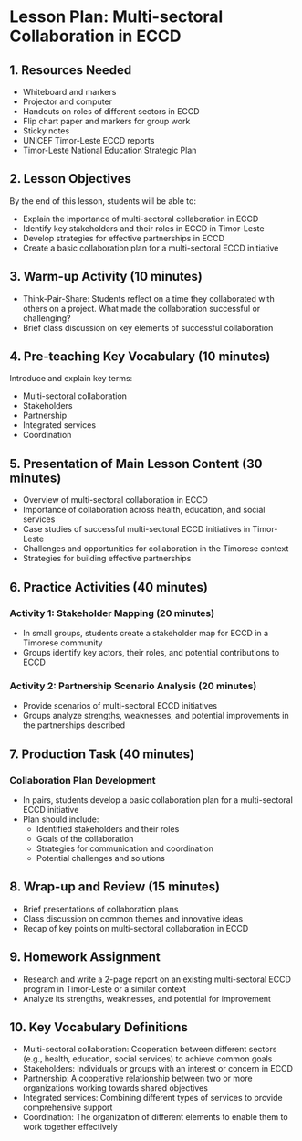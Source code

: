 # Lesson Plan: Multi-sectoral Collaboration in ECCD

## 1. Resources Needed

- Whiteboard and markers
- Projector and computer
- Handouts on roles of different sectors in ECCD
- Flip chart paper and markers for group work
- Sticky notes
- UNICEF Timor-Leste ECCD reports
- Timor-Leste National Education Strategic Plan

## 2. Lesson Objectives

By the end of this lesson, students will be able to:
- Explain the importance of multi-sectoral collaboration in ECCD
- Identify key stakeholders and their roles in ECCD in Timor-Leste
- Develop strategies for effective partnerships in ECCD
- Create a basic collaboration plan for a multi-sectoral ECCD initiative

## 3. Warm-up Activity (10 minutes)

- Think-Pair-Share: Students reflect on a time they collaborated with others on a project. What made the collaboration successful or challenging?
- Brief class discussion on key elements of successful collaboration

## 4. Pre-teaching Key Vocabulary (10 minutes)

Introduce and explain key terms:
- Multi-sectoral collaboration
- Stakeholders
- Partnership
- Integrated services
- Coordination

## 5. Presentation of Main Lesson Content (30 minutes)

- Overview of multi-sectoral collaboration in ECCD
- Importance of collaboration across health, education, and social services
- Case studies of successful multi-sectoral ECCD initiatives in Timor-Leste
- Challenges and opportunities for collaboration in the Timorese context
- Strategies for building effective partnerships

## 6. Practice Activities (40 minutes)

### Activity 1: Stakeholder Mapping (20 minutes)
- In small groups, students create a stakeholder map for ECCD in a Timorese community
- Groups identify key actors, their roles, and potential contributions to ECCD

### Activity 2: Partnership Scenario Analysis (20 minutes)
- Provide scenarios of multi-sectoral ECCD initiatives
- Groups analyze strengths, weaknesses, and potential improvements in the partnerships described

## 7. Production Task (40 minutes)

### Collaboration Plan Development
- In pairs, students develop a basic collaboration plan for a multi-sectoral ECCD initiative
- Plan should include:
  * Identified stakeholders and their roles
  * Goals of the collaboration
  * Strategies for communication and coordination
  * Potential challenges and solutions

## 8. Wrap-up and Review (15 minutes)

- Brief presentations of collaboration plans
- Class discussion on common themes and innovative ideas
- Recap of key points on multi-sectoral collaboration in ECCD

## 9. Homework Assignment

- Research and write a 2-page report on an existing multi-sectoral ECCD program in Timor-Leste or a similar context
- Analyze its strengths, weaknesses, and potential for improvement

## 10. Key Vocabulary Definitions

- Multi-sectoral collaboration: Cooperation between different sectors (e.g., health, education, social services) to achieve common goals
- Stakeholders: Individuals or groups with an interest or concern in ECCD
- Partnership: A cooperative relationship between two or more organizations working towards shared objectives
- Integrated services: Combining different types of services to provide comprehensive support
- Coordination: The organization of different elements to enable them to work together effectively